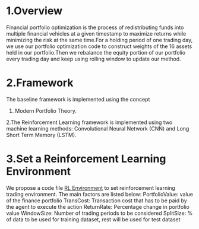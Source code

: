 # 1.Overview
Financial portfolio optimization is the process of redistributing funds into multiple financial vehicles at a given timestamp to maximize returns while minimizing the risk at the same time.For a holding period of one trading day, we use our portfolio optimization code to construct weights of the 16 assets held in our portfolio.Then we rebalance the equity portion of our portfolio every trading day and keep using rolling window to update our method.

# 2.Framework
The baseline framework is implemented using the concept

1. Modern Portfolio Theory.

2.The Reinforcement Learning framework is implemented using two machine learning methods: Convolutional Neural Network (CNN) and Long Short Term Memory (LSTM).

# 3.Set a Reinforcement Learning Environment
We propose a code file [RL Environment](code/RLEnvironment.ipynb) to set reinforcement learning trading environment.
The main factors are listed below:
PortfolioValue: value of the finance portfolio
TransCost: Transaction cost that has to be paid by the agent to execute the action
ReturnRate: Percentage change in portfolio value
WindowSize: Number of trading periods to be considered
SplitSize: % of data to be used for training dataset, rest will be used for test dataset
